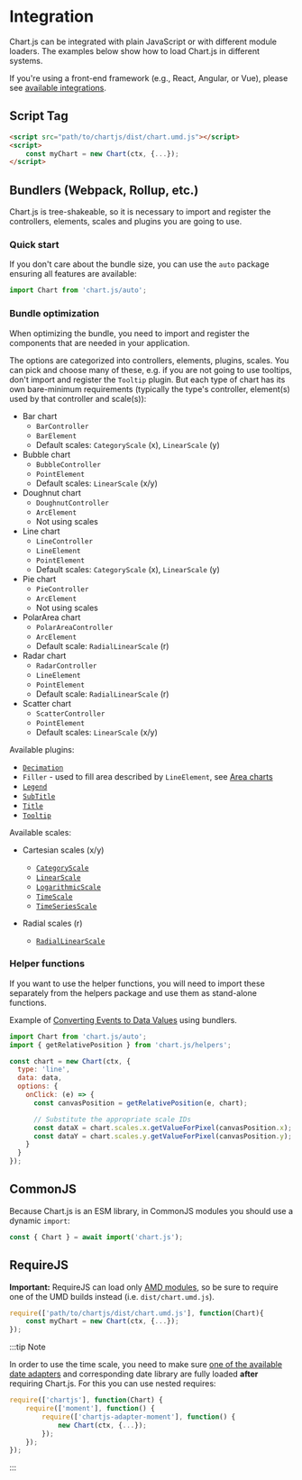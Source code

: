 # Integration

Chart.js can be integrated with plain JavaScript or with different module loaders. The examples below show how to load Chart.js in different systems.

If you're using a front-end framework (e.g., React, Angular, or Vue), please see [available integrations](https://github.com/chartjs/awesome#integrations).

## Script Tag

```html
<script src="path/to/chartjs/dist/chart.umd.js"></script>
<script>
    const myChart = new Chart(ctx, {...});
</script>
```

## Bundlers (Webpack, Rollup, etc.)

Chart.js is tree-shakeable, so it is necessary to import and register the controllers, elements, scales and plugins you are going to use.

### Quick start

If you don't care about the bundle size, you can use the `auto` package ensuring all features are available:

```javascript
import Chart from 'chart.js/auto';
```

### Bundle optimization

When optimizing the bundle, you need to import and register the components that are needed in your application.

The options are categorized into controllers, elements, plugins, scales. You can pick and choose many of these, e.g. if you are not going to use tooltips, don't import and register the `Tooltip` plugin. But each type of chart has its own bare-minimum requirements (typically the type's controller, element(s) used by that controller and scale(s)):

* Bar chart
  * `BarController`
  * `BarElement`
  * Default scales: `CategoryScale` (x), `LinearScale` (y)
* Bubble chart
  * `BubbleController`
  * `PointElement`
  * Default scales: `LinearScale` (x/y)
* Doughnut chart
  * `DoughnutController`
  * `ArcElement`
  * Not using scales
* Line chart
  * `LineController`
  * `LineElement`
  * `PointElement`
  * Default scales: `CategoryScale` (x), `LinearScale` (y)
* Pie chart
  * `PieController`
  * `ArcElement`
  * Not using scales
* PolarArea chart
  * `PolarAreaController`
  * `ArcElement`
  * Default scale: `RadialLinearScale` (r)
* Radar chart
  * `RadarController`
  * `LineElement`
  * `PointElement`
  * Default scale: `RadialLinearScale` (r)
* Scatter chart
  * `ScatterController`
  * `PointElement`
  * Default scales: `LinearScale` (x/y)

Available plugins:

* [`Decimation`](../configuration/decimation.md)
* `Filler` - used to fill area described by `LineElement`, see [Area charts](../charts/area.md)
* [`Legend`](../configuration/legend.md)
* [`SubTitle`](../configuration/subtitle.md)
* [`Title`](../configuration/title.md)
* [`Tooltip`](../configuration/tooltip.md)

Available scales:

* Cartesian scales (x/y)
  * [`CategoryScale`](../axes/cartesian/category.md)
  * [`LinearScale`](../axes/cartesian/linear.md)
  * [`LogarithmicScale`](../axes/cartesian/logarithmic.md)
  * [`TimeScale`](../axes/cartesian/time.md)
  * [`TimeSeriesScale`](../axes/cartesian/timeseries.md)

* Radial scales (r)
  * [`RadialLinearScale`](../axes/radial/linear.md)

### Helper functions

If you want to use the helper functions, you will need to import these separately from the helpers package and use them as stand-alone functions.

Example of [Converting Events to Data Values](../configuration/interactions.md#converting-events-to-data-values) using bundlers.

```javascript
import Chart from 'chart.js/auto';
import { getRelativePosition } from 'chart.js/helpers';

const chart = new Chart(ctx, {
  type: 'line',
  data: data,
  options: {
    onClick: (e) => {
      const canvasPosition = getRelativePosition(e, chart);

      // Substitute the appropriate scale IDs
      const dataX = chart.scales.x.getValueForPixel(canvasPosition.x);
      const dataY = chart.scales.y.getValueForPixel(canvasPosition.y);
    }
  }
});
```

## CommonJS

Because Chart.js is an ESM library, in CommonJS modules you should use a dynamic `import`:

```javascript
const { Chart } = await import('chart.js');
```

## RequireJS

**Important:** RequireJS can load only [AMD modules](https://requirejs.org/docs/whyamd.html), so be sure to require one of the UMD builds instead (i.e. `dist/chart.umd.js`).

```javascript
require(['path/to/chartjs/dist/chart.umd.js'], function(Chart){
    const myChart = new Chart(ctx, {...});
});
```

:::tip Note

In order to use the time scale, you need to make sure [one of the available date adapters](https://github.com/chartjs/awesome#adapters) and corresponding date library are fully loaded **after** requiring Chart.js. For this you can use nested requires:

```javascript
require(['chartjs'], function(Chart) {
    require(['moment'], function() {
        require(['chartjs-adapter-moment'], function() {
            new Chart(ctx, {...});
        });
    });
});
```
:::